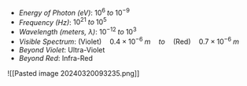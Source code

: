 - *Energy of Photon (eV)*: $10^6\;to\;10^{-9}$
- *Frequency (Hz)*: $10^{21}\;to\;10^{5}$
- *Wavelength (meters, $\lambda$)*: $10^{-12}\;to\;10^3$
- *Visible Spectrum*: $\text{(Violet)}\quad 0.4 \times 10^{-6}\;m\quad to \quad\text{(Red)}\quad 0.7 \times 10^{-6}\;m$
- *Beyond Violet*: Ultra-Violet
- *Beyond Red*: Infra-Red

![[Pasted image 20240320093235.png]]
